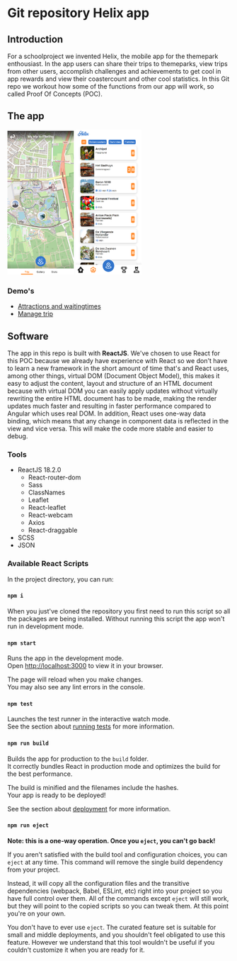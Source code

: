 # Git repository Helix app

## Introduction

For a schoolproject we invented Helix, the mobile app for the themepark enthousiast. In the app users can share their trips to themeparks, view trips from other users, accomplish challenges and achievements to get cool in app rewards and view their coastercount and other cool statistics. In this Git repo we workout how some of the functions from our app will work, so called Proof Of Concepts (POC).

## The app

<img src="public/images/readme/trip.png" width="150" />
<img src="public/images/readme/count.png" width="150" />
<br>

### Demo's
- [Attractions and waitingtimes](https://youtu.be/Xygd-tDjZ_A)
- [Manage trip](https://youtube.com/shorts/yk2bYdstIP8)

## Software

The app in this repo is built with **ReactJS**. We've chosen to use React for this POC because we already have experience with React so we don't have to learn a new framework in the short amount of time that's  and React uses, among other things, virtual DOM (Document Object Model), this makes it easy to adjust the content, layout and structure of an HTML document because with virtual DOM you can easily apply updates without virtually rewriting the entire HTML document has to be made, making the render updates much faster and resulting in faster performance compared to Angular which uses real DOM. In addition, React uses one-way data binding, which means that any change in component data is reflected in the view and vice versa. This will make the code more stable and easier to debug.

### Tools

- ReactJS 18.2.0
    - React-router-dom
    - Sass
    - ClassNames
    - Leaflet
    - React-leaflet
    - React-webcam
    - Axios
    - React-draggable
- SCSS
- JSON

### Available React Scripts

In the project directory, you can run:

#### `npm i`

When you just've cloned the repository you first need to run this script so all the packages are being installed. Without running this script the app won't run in development mode.

#### `npm start`

Runs the app in the development mode.\
Open [http://localhost:3000](http://localhost:3000) to view it in your browser.

The page will reload when you make changes.\
You may also see any lint errors in the console.

#### `npm test`

Launches the test runner in the interactive watch mode.\
See the section about [running tests](https://facebook.github.io/create-react-app/docs/running-tests) for more information.

#### `npm run build`

Builds the app for production to the `build` folder.\
It correctly bundles React in production mode and optimizes the build for the best performance.

The build is minified and the filenames include the hashes.\
Your app is ready to be deployed!

See the section about [deployment](https://facebook.github.io/create-react-app/docs/deployment) for more information.

#### `npm run eject`

**Note: this is a one-way operation. Once you `eject`, you can't go back!**

If you aren't satisfied with the build tool and configuration choices, you can `eject` at any time. This command will remove the single build dependency from your project.

Instead, it will copy all the configuration files and the transitive dependencies (webpack, Babel, ESLint, etc) right into your project so you have full control over them. All of the commands except `eject` will still work, but they will point to the copied scripts so you can tweak them. At this point you're on your own.

You don't have to ever use `eject`. The curated feature set is suitable for small and middle deployments, and you shouldn't feel obligated to use this feature. However we understand that this tool wouldn't be useful if you couldn't customize it when you are ready for it.